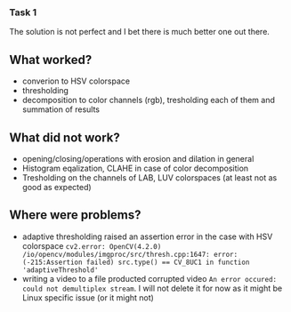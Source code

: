 ### Task 1

The solution is not perfect and I bet there is much better one out there.

## What worked?

* converion to HSV colorspace
* thresholding
* decomposition to color channels (rgb), tresholding each of them and summation of results

## What did not work?

* opening/closing/operations with erosion and dilation in general
* Histogram eqalization, CLAHE in case of color decomposition
* Tresholding on the channels of LAB, LUV colorspaces (at least not as good as expected)

## Where were problems?

* adaptive thresholding raised an assertion error in the case with HSV colorspace
```cv2.error: OpenCV(4.2.0) /io/opencv/modules/imgproc/src/thresh.cpp:1647: error: (-215:Assertion failed) src.type() == CV_8UC1 in function 'adaptiveThreshold'```
* writing a video to a file producted corrupted video ```An error occured: could not demultiplex stream```. I will not delete it for now as it might be Linux specific issue (or it might not)